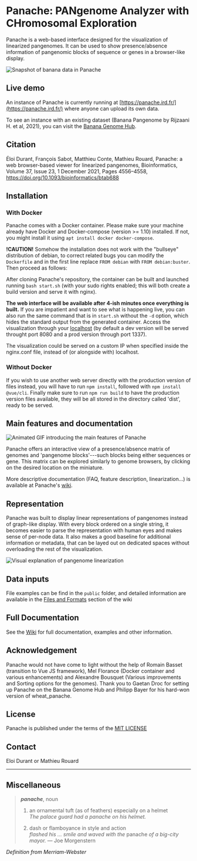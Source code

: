 # Panache: PANgenome Analyzer with CHromosomal Exploration
Panache is a web-based interface designed for the visualization of linearized pangenomes. It can be used to show presence/absence information of pangenomic blocks of sequence or genes in a browser-like display.

![Snapshot of banana data in Panache](imagesReadMe/panacheBanana_clipped.png?raw=true "Banana data in Panache")

## Live demo
An instance of Panache is currently running at [https://panache.ird.fr/](https://panache.ird.fr/) where anyone can upload its own data.

To see an instance with an existing dataset (Banana Pangenome by Rijzaani H. et al, 2021), you can visit the [Banana Genome Hub](https://banana-genome-hub.southgreen.fr/content/panache).

## Citation
Éloi Durant, François Sabot, Matthieu Conte, Mathieu Rouard, Panache: a web browser-based viewer for linearized pangenomes, Bioinformatics, Volume 37, Issue 23, 1 December 2021, Pages 4556–4558, https://doi.org/10.1093/bioinformatics/btab688

## Installation

### With Docker

Panache comes with a Docker container. Please make sure your machine already have Docker and Docker-compose (version >= 1.10) installed. If not, you might install it using ```apt install docker docker-compose```.

**!CAUTION!** Somehow the installation does not work with the "bullseye" distribution of debian, to correct related bugs you can modify the `Dockerfile` and in the first line replace `FROM debian` with `FROM debian:buster`. Then proceed as follows:

After cloning Panache's repository, the container can be built and launched running ```bash start.sh``` (with your sudo rights enabled; this will both create a build version and serve it with nginx).

**The web interface will be available after 4-ish minutes once everything is built.** If you are impatient and want to see what is happening live, you can also run the same command that is in ```start.sh``` without the ```-d``` option, which hides the standard output from the generated container.
Access the visualization through your [localhost](localhost:8080/) (by default a dev version will be served throught port 8080 and a prod version through port 1337).

The visualization could be served on a custom IP when specified inside the nginx.conf file, instead of (or alongside with) localhost.

### Without Docker

If you wish to use another web server directly with the production version of files instead, you will have to run ```npm install```, followed with ```npm install @vue/cli```. Finally make sure to run ```npm run build``` to have the production version files available, they will be all stored in the directory called 'dist', ready to be served.

## Main features and documentation

![Animated GIF introducing the main features of Panache](imagesReadMe/panacheScreencast.gif?raw=true "Panache Screencast")

Panache offers an interactive view of a presence/absence matrix of genomes and 'pangenome blocks'---such blocks being either sequences or gene. This matrix can be explored similarly to genome browsers, by clicking on the desired location on the miniature.

More descriptive documentation (FAQ, feature description, linearization...) is available at Panache's [wiki](https://github.com/SouthGreenPlatform/panache/wiki).

## Representation
Panache was built to display linear representations of pangenomes instead of graph-like display.
With every block ordered on a single string, it becomes easier to parse the representation with human eyes and makes sense of per-node data. It also makes a good baseline for additional information or metadata, that can be layed out on dedicated spaces without overloading the rest of the visualization.

![Visual explanation of pangenome linearization](imagesReadMe/pangenomeLinearization.png?raw=true "Pangenome linearization")

## Data inputs
File examples can be find in the `public` folder, and detailed information are available in the [Files and Formats](https://github.com/SouthGreenPlatform/panache/wiki/Files-&-formats) section of the wiki

## Full Documentation

See the [Wiki](https://github.com/SouthGreenPlatform/panache/wiki) for full documentation, examples and other information.

## Acknowledgement

Panache would not have come to light without the help of Romain Basset (transition to Vue JS framework), Mel Florance (Docker container and various enhancements) and Alexandre Bousquet (Various improvements and Sorting options for the genomes).
Thank you to Gaetan Droc for setting up Panache on the Banana Genome Hub and Philipp Bayer for his hard-won version of wheat_panache.

## License
Panache is published under the terms of the [MIT LICENSE](./LICENSE)

## Contact
Eloi Durant or Mathieu Rouard

---

## Miscellaneous
> ***panache***, noun
> 1. an ornamental tuft (as of feathers) especially on a helmet  
> *The palace guard had a panache on his helmet.*
>
> 2. dash or flamboyance in style and action  
> *flashed his … smile and waved with the* panache *of a big-city mayor.* — Joe Morgenstern

*Definition from Merriam-Webster*
